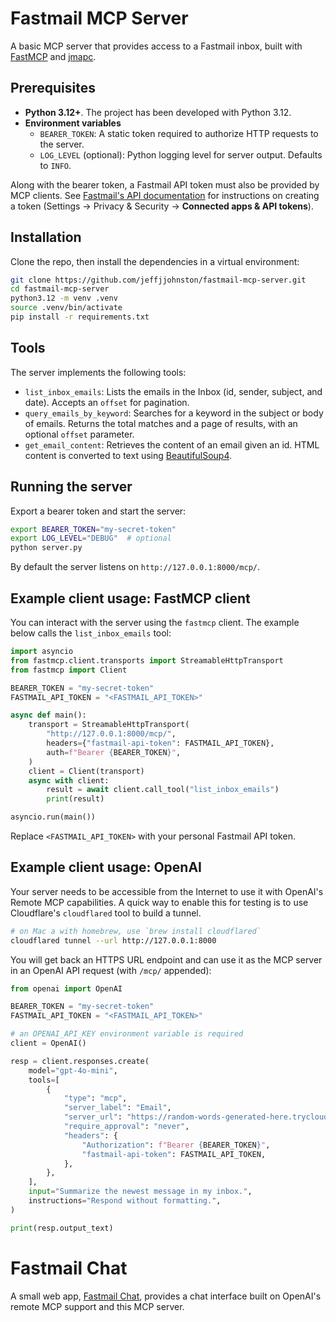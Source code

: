 # Fastmail MCP Server

A basic MCP server that provides access to a Fastmail inbox, built with [FastMCP](https://gofastmcp.com) and [jmapc](https://github.com/smkent/jmapc).

## Prerequisites

- **Python 3.12+**. The project has been developed with Python 3.12.
- **Environment variables**
  - `BEARER_TOKEN`: A static token required to authorize HTTP requests to the server.
  - `LOG_LEVEL` (optional): Python logging level for server output. Defaults to `INFO`.

Along with the bearer token, a Fastmail API token must also be provided by MCP clients. See [Fastmail's API documentation](https://www.fastmail.com/dev/) for instructions on creating a token (Settings -> Privacy & Security -> **Connected apps & API tokens**).

## Installation

Clone the repo, then install the dependencies in a virtual environment:

```bash
git clone https://github.com/jeffjjohnston/fastmail-mcp-server.git
cd fastmail-mcp-server
python3.12 -m venv .venv
source .venv/bin/activate
pip install -r requirements.txt
```

## Tools

The server implements the following tools:

  - `list_inbox_emails`: Lists the emails in the Inbox (id, sender, subject, and
    date). Accepts an `offset` for pagination.
  - `query_emails_by_keyword`: Searches for a keyword in the subject or body of
    emails. Returns the total matches and a page of results, with an optional
    `offset` parameter.
  - `get_email_content`: Retrieves the content of an email given an id. HTML
    content is converted to text using
    [BeautifulSoup4](https://www.crummy.com/software/BeautifulSoup/).

## Running the server

Export a bearer token and start the server:

```bash
export BEARER_TOKEN="my-secret-token"
export LOG_LEVEL="DEBUG"  # optional
python server.py
```

By default the server listens on `http://127.0.0.1:8000/mcp/`.

## Example client usage: FastMCP client

You can interact with the server using the `fastmcp` client. The example below calls the `list_inbox_emails` tool:

```python
import asyncio
from fastmcp.client.transports import StreamableHttpTransport
from fastmcp import Client

BEARER_TOKEN = "my-secret-token"
FASTMAIL_API_TOKEN = "<FASTMAIL_API_TOKEN>"

async def main():
    transport = StreamableHttpTransport(
        "http://127.0.0.1:8000/mcp/",
        headers={"fastmail-api-token": FASTMAIL_API_TOKEN},
        auth=f"Bearer {BEARER_TOKEN}",
    )
    client = Client(transport)
    async with client:
        result = await client.call_tool("list_inbox_emails")
        print(result)

asyncio.run(main())
```

Replace `<FASTMAIL_API_TOKEN>` with your personal Fastmail API token.

## Example client usage: OpenAI

Your server needs to be accessible from the Internet to use it with OpenAI's Remote MCP capabilities. A quick way to enable this for testing is to use Cloudflare's `cloudflared` tool to build a tunnel.

```bash
# on Mac a with homebrew, use `brew install cloudflared`
cloudflared tunnel --url http://127.0.0.1:8000
```

You will get back an HTTPS URL endpoint and can use it as the MCP server in an OpenAI API request (with `/mcp/` appended):

```python
from openai import OpenAI

BEARER_TOKEN = "my-secret-token"
FASTMAIL_API_TOKEN = "<FASTMAIL_API_TOKEN>"

# an OPENAI_API_KEY environment variable is required
client = OpenAI()

resp = client.responses.create(
    model="gpt-4o-mini",
    tools=[
        {
            "type": "mcp",
            "server_label": "Email",
            "server_url": "https://random-words-generated-here.trycloudflare.com/mcp/",
            "require_approval": "never",
            "headers": {
                "Authorization": f"Bearer {BEARER_TOKEN}",
                "fastmail-api-token": FASTMAIL_API_TOKEN,
            },
        },
    ],
    input="Summarize the newest message in my inbox.",
    instructions="Respond without formatting.",
)

print(resp.output_text)
```

# Fastmail Chat

A small web app, [Fastmail Chat](https://github.com/jeffjjohnston/fastmail-chat), provides a chat interface built on OpenAI's remote MCP support and this MCP server. 
